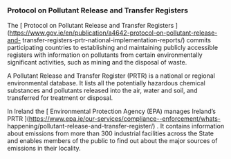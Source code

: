 ###  Protocol on Pollutant Release and Transfer Registers

The [ Protocol on Pollutant Release and Transfer Registers
](https://www.gov.ie/en/publication/a4642-protocol-on-pollutant-release-and-
transfer-registers-prtr-national-implementation-reports/) commits
participating countries to establishing and maintaining publicly accessible
registers with information on pollutants from certain environmentally
significant activities, such as mining and the disposal of waste.

A Pollutant Release and Transfer Register (PRTR) is a national or regional
environmental database. It lists all the potentially hazardous chemical
substances and pollutants released into the air, water and soil, and
transferred for treatment or disposal.

In Ireland the [ Environmental Protection Agency (EPA) manages Ireland’s PRTR
](https://www.epa.ie/our-services/compliance--enforcement/whats-
happening/pollutant-release-and-transfer-register/) . It contains information
about emissions from more than 300 industrial facilities across the State and
enables members of the public to find out about the major sources of emissions
in their locality.
